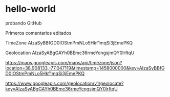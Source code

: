 # hello-world
probando GitHub

Primeros comentarios editados


TimeZone AIzaSyBBfGD0IOStmPmNLo5Hkf1mqSi3jEmePKQ

Geolocation AIzaSyABgGAYh0BEmc36rmeYcngsjmQY0lrftqU

https://maps.googleapis.com/maps/api/timezone/json?location=38.908133,-77.047119&timestamp=1458000000&key=AIzaSyBBfGD0IOStmPmNLo5Hkf1mqSi3jEmePKQ



https://www.googleapis.com/geolocation/v1/geolocate?key=AIzaSyABgGAYh0BEmc36rmeYcngsjmQY0lrftqU
